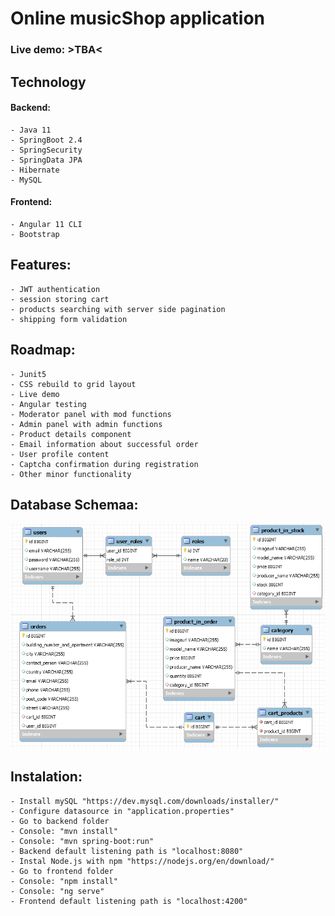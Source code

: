 # Online musicShop application

### Live demo: >TBA<

## Technology

#### Backend:
	- Java 11
	- SpringBoot 2.4
	- SpringSecurity
	- SpringData JPA
	- Hibernate
	- MySQL

#### Frontend:
	- Angular 11 CLI
	- Bootstrap

## Features:
	- JWT authentication
	- session storing cart
	- products searching with server side pagination
	- shipping form validation

## Roadmap: 
	- Junit5
	- CSS rebuild to grid layout
	- Live demo
	- Angular testing
	- Moderator panel with mod functions
	- Admin panel with admin functions
	- Product details component
	- Email information about successful order
	- User profile content
	- Captcha confirmation during registration
	- Other minor functionality

## Database Schemaa:

![db schema](backend\db_schema_diag.png)

## Instalation:
	- Install mySQL "https://dev.mysql.com/downloads/installer/"
	- Configure datasource in "application.properties"
	- Go to backend folder
	- Console: "mvn install"
	- Console: "mvn spring-boot:run"
	- Backend default listening path is "localhost:8080"
	- Instal Node.js with npm "https://nodejs.org/en/download/"
	- Go to frontend folder
	- Console: "npm install"
	- Console: "ng serve"
	- Frontend default listening path is "localhost:4200"